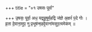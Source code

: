 +++
title = "०१ उषसः पूर्वा"

+++
उ॒षसः॒ पूर्वा॒ अध॒ यद्व्यू॒षुर्म॒हद्वि ज॑ज्ञे अ॒क्षरं॑ प॒दे गोः ।  
व्र॒ता दे॒वाना॒मुप॒ नु प्र॒भूष॑न्म॒हद्दे॒वाना॑मसुर॒त्वमेक॑म् ॥